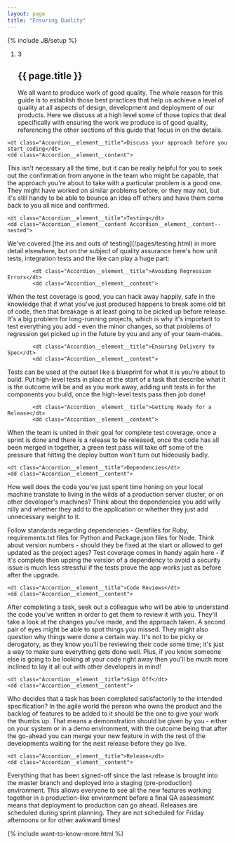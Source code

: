 ```yaml
---
layout: page
title: "Ensuring Quality"
---
```

{% include JB/setup %}

<ol class="Ordered-list--wide">
    <li>
        <div class="Ordered-list--context Ordered-list--manual-number">
            <span class="Ordered-list--number">3</span>
            <div>
                <h2 class="List-item__heading">{{ page.title }}</h2>
<div class="List-item__body" markdown="1">
We all want to produce work of good quality.  The whole reason for this guide is to establish those best practices that help us achieve a level of quality at all aspects of design, development and deployment of our products.  Here we discuss at a high level some of those topics that deal specifically with ensuring the work we produce is of good quality, referencing the other sections of this guide that focus in on the details.
</div>
            </div>
        </div>
    </li>
</ol>

<dl class="Accordion--top">

    <dt class="Accordion__element__title">Discuss your approach before you start coding</dt>
    <dd class="Accordion__element__content">
<div markdown="1">
This isn't necessary all the time, but it can be really helpful for you to seek out the confirmation from anyone in the team who might be capable, that the approach you're about to take with a particular problem is a good one.  They might have worked on similar problems before, or they may not, but it's still handy to be able to bounce an idea off others and have them come back to you all nice and confirmed.
</div>
    </dd>

    <dt class="Accordion__element__title">Testing</dt>
    <dd class="Accordion__element__content Accordion__element__content--nested">
<div markdown="1">
We've covered [the ins and outs of testing](/pages/testing.html) in more detail elsewhere, but on the subject of quality assurance here's how unit tests, integration tests and the like can play a huge part:
</div>
        <dl class="Accordion--nested">

            <dt class="Accordion__element__title">Avoiding Regression Errors</dt>
            <dd class="Accordion__element__content">
<div markdown="1">
When the test coverage is good, you can hack away happily, safe in the knowledge that if what you've just produced happens to break some old bit of code, then that breakage is at least going to be picked up before release.  It's a big problem for long-running projects, which is why it's important to test everything you add - even the minor changes, so that problems of regression get picked up in the future by you and any of your team-mates.
</div>
        <dl class="Accordion--nested">

            <dt class="Accordion__element__title">Ensuring Delivery to Spec</dt>
            <dd class="Accordion__element__content">
<div markdown="1">
Tests can be used at the outset like a blueprint for what it is you're about to build.  Put high-level tests in place at the start of a task that describe what it is the outcome will be and as you work away, adding unit tests in for the components you build, once the high-level tests pass then job done!
</div>
        <dl class="Accordion--nested">

            <dt class="Accordion__element__title">Getting Ready for a Release</dt>
            <dd class="Accordion__element__content">
<div markdown="1">
When the team is united in their goal for complete test coverage, once a sprint is done and there is a release to be released, once the code has all been merged in together, a green test pass will take off some of the pressure that hitting the deploy button won't turn out hideously badly.
</div>
        </dl>
    </dd>

    <dt class="Accordion__element__title">Dependencies</dt>
    <dd class="Accordion__element__content">
<div markdown="1">
How well does the code you've just spent time honing on your local machine translate to living in the wilds of a production server cluster, or on other developer's machines?  Think about the dependencies you add willy nilly and whether they add to the application or whether they just add unnecessary weight to it.

Follow standards regarding dependencies - Gemfiles for Ruby, requirements.txt files for Python and Package.json files for Node.  Think about version numbers - should they be fixed at the start or allowed to get updated as the project ages?  Test coverage comes in handy again here - if it's complete then upping the version of a dependency to avoid a security issue is much less stressful if the tests prove the app works just as before after the upgrade.
</div>
    </dd>

    <dt class="Accordion__element__title">Code Reviews</dt>
    <dd class="Accordion__element__content">
<div markdown="1">
After completing a task, seek out a colleague who will be able to understand the code you've written in order to get them to review it with you.  They'll take a look at the changes you've made, and the approach taken.  A second pair of eyes might be able to spot things you missed.  They might also question why things were done a certain way.  It's not to be picky or derogatory, as they know you'll be reviewing their code some time; it's just a way to make sure everything gets done well.  Plus, if you know someone else is going to be looking at your code right away then you'll be much more inclined to lay it all out with other developers in mind!
</div>
    </dd>

    <dt class="Accordion__element__title">Sign Off</dt>
    <dd class="Accordion__element__content">
<div markdown="1">
Who decides that a task has been completed satisfactorily to the intended specification?  In the agile world the person who owns the product and the backlog of features to be added to it should be the one to give your work the thumbs up.  That means a demonstration should be given by you - either on your system or in a demo environment, with the outcome being that after the go-ahead you can merge your new feature in with the rest of the developments waiting for the next release before they go live.
</div>
    </dd>

    <dt class="Accordion__element__title">Release</dt>
    <dd class="Accordion__element__content">
<div markdown="1">
Everything that has been signed-off since the last release is brought into the master branch and deployed into a staging (pre-production) environment.  This allows everyone to see all the new features working together in a production-like environment before a final QA assessment means that deployment to production can go ahead.  Releases are scheduled during sprint planning.  They are not scheduled for Friday afternoons or for other awkward times!
</div>
    </dd>
</dl>

{% include want-to-know-more.html %}
